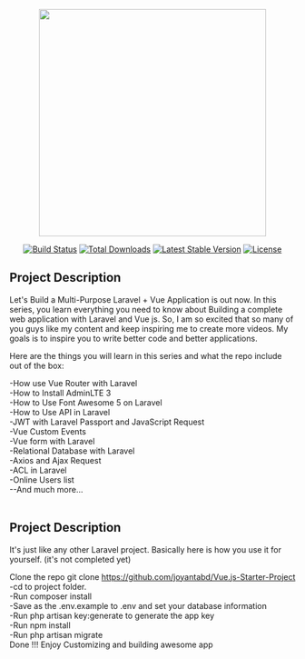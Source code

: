 <p align="center"><img src="https://res.cloudinary.com/dtfbvvkyp/image/upload/v1566331377/laravel-logolockup-cmyk-red.svg" width="400"></p>

<p align="center">
<a href="https://travis-ci.org/laravel/framework"><img src="https://travis-ci.org/laravel/framework.svg" alt="Build Status"></a>
<a href="https://packagist.org/packages/laravel/framework"><img src="https://poser.pugx.org/laravel/framework/d/total.svg" alt="Total Downloads"></a>
<a href="https://packagist.org/packages/laravel/framework"><img src="https://poser.pugx.org/laravel/framework/v/stable.svg" alt="Latest Stable Version"></a>
<a href="https://packagist.org/packages/laravel/framework"><img src="https://poser.pugx.org/laravel/framework/license.svg" alt="License"></a>
</p>

## Project Description
Let's Build a Multi-Purpose Laravel + Vue Application is out now. In this series, you learn everything you need to know about Building a complete web application with Laravel and Vue js. So, I am so excited that so many of you guys like my content and keep inspiring me to create more videos. My goals is to inspire you to write better code and better applications.

Here are the things you will learn in this series and what the repo include out of the box:

-How use Vue Router with Laravel <br>
-How to Install AdminLTE 3 <br>
-How to Use Font Awesome 5 on Laravel <br>
-How to Use API in Laravel <br> 
-JWT with Laravel Passport and JavaScript Request <br>
-Vue Custom Events <br>
-Vue form with Laravel <br>
-Relational Database with Laravel <br>
-Axios and Ajax Request <br>
-ACL in Laravel <br> 
-Online Users list <br>
--And much more...
<br><br>

## Project Description
It's just like any other Laravel project. Basically here is how you use it for yourself. (it's not completed yet)

Clone the repo git clone https://github.com/joyantabd/Vue.js-Starter-Project <br>
-cd to project folder. <br>
-Run composer install <br>
-Save as the .env.example to .env and set your database information <br>
-Run php artisan key:generate to generate the app key <br>
-Run npm install <br>
-Run php artisan migrate <br>
Done !!! Enjoy Customizing and building awesome app
